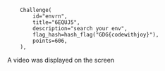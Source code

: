         Challenge(
            id="envrn",
            title="6EQUJ5",
            description="search your env",
            flag_hash=hash_flag("GDG{codewithjoy}"),
            points=606,
        ),

A video was displayed on the screen 